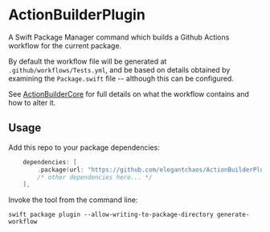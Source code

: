 # ActionBuilderPlugin

A Swift Package Manager command which builds a Github Actions workflow for the current package.

By default the workflow file will be generated at `.github/workflows/Tests.yml`, and be based on details obtained by examining the `Package.swift` file -- although this
can be configured.

See [ActionBuilderCore](https://github.com/elegantchaos/ActionBuilderCore) for full details on what the workflow contains and how to alter it.

## Usage

Add this repo to your package dependencies:

```Swift
    dependencies: [
        .package(url: "https://github.com/elegantchaos/ActionBuilderPlugin", from: "1.0.2"),
        /* other dependencies here... */ 
    ],
```

Invoke the tool from the command line:

`swift package plugin --allow-writing-to-package-directory generate-workflow`



